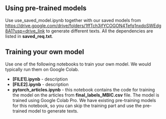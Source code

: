 ## Using pre-trained models

Use use_saved_model.ipynb together with our saved models from https://drive.google.com/drive/folders/1ffTch3jfYCOGON4Tefq1nxdoSWEdg8A1?usp=drive_link to generate different texts. All the dependencies are listed in **saved_req.txt**.

## Training your own model

Use one of the following notebooks to train your own model. We would typically run them on Google Colab. 
- **[FILE1].ipynb** - description
- **[FILE2].ipynb** - description
- **pytorch_articles.ipynb** - this notebook contains the code for training the model on the articles from **final_labels_MBIC.csv** file. The model is trained using Google Colab Pro. We have existing pre-training models for this notebook, so you can skip the training part and use the pre-trained model to generate texts.